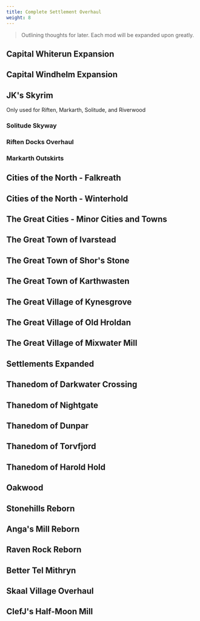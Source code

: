 ```yaml
---
title: Complete Settlement Overhaul
weight: 8
---
```

> Outlining thoughts for later. Each mod will be expanded upon greatly.

## Capital Whiterun Expansion

## Capital Windhelm Expansion

## JK's Skyrim

Only used for Riften, Markarth, Solitude, and Riverwood

### Solitude Skyway

### Riften Docks Overhaul

### Markarth Outskirts

## Cities of the North - Falkreath

## Cities of the North - Winterhold

## The Great Cities - Minor Cities and Towns

## The Great Town of Ivarstead

## The Great Town of Shor's Stone

## The Great Town of Karthwasten

## The Great Village of Kynesgrove

## The Great Village of Old Hroldan

## The Great Village of Mixwater Mill

## Settlements Expanded

## Thanedom of Darkwater Crossing

## Thanedom of Nightgate

## Thanedom of Dunpar

## Thanedom of Torvfjord

## Thanedom of Harold Hold

## Oakwood

## Stonehills Reborn

## Anga's Mill Reborn

## Raven Rock Reborn

## Better Tel Mithryn

## Skaal Village Overhaul

## ClefJ's Half-Moon Mill
